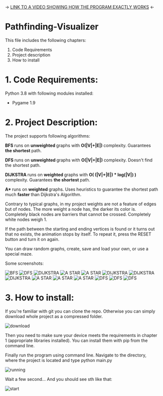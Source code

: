 -> [LINK TO A VIDEO SHOWING HOW THE PROGRAM EXACTLY WORKS](https://youtu.be/jU5uGMs4r_w) <-

# Pathfinding-Visualizer

This file includes the following chapters:
1. Code Requirements
2. Project description
3. How to install

# 1. Code Requirements:
Python 3.8 with following modules installed:
* Pygame 1.9

# 2. Project Description:
The project supports following algorithms:

<b> BFS </b> runs on <b> unweighted </b> graphs with <b> O(|V|+|E|) </b> complexity. Guarantees <b> the shortest </b> path.

<b> DFS </b> runs on <b> unweighted </b> graphs with <b> O(|V|+|E|) </b> complexity. Doesn't find the shortest path.

<b> DIJKSTRA </b> runs on <b> weighted </b> graphs with <b> O( (|V|+|E|) * log(|V|) ) </b> complexity. Guarantees <b> the shortest </b> path.

<b> A* </b> runs on <b> weighted </b> graphs. Uses heuristics to guarantee </b> the shortest </b> path much <b> faster </b> than Dijkstra's Algorithm.

Contrary to typical graphs, in my project weights are not a feature of edges but of nodes. The more weight a node has, the darker its color is. Completely black nodes are barriers that cannot be crossed. Completely white nodes weigh 1.

If the path between the starting and ending vertices is found or it turns out that no exists, the animation stops by itself. To repeat it, press the RESET button and turn it on again.

You can draw random graphs, create, save and load your own, or use a special maze.

Some screenshots:

![BFS](Screenshots//BFS.png)
![DFS](Screenshots//DFS.png)
![DIJKSTRA](Screenshots//DIJKSTRA.png)
![A STAR](Screenshots//A_STAR_1.png)
![A STAR](Screenshots//A_STAR_2.png)
![DIJKSTRA](Screenshots//RANDOM_DIJKSTRA_1.png)
![DIJKSTRA](Screenshots//RANDOM_DIJKSTRA_2.png)
![DIJKSTRA](Screenshots//RANDOM_DIJKSTRA_3.png)
![A STAR](Screenshots//RANDOM_A_STAR_1.png)
![A STAR](Screenshots//RANDOM_A_STAR_2.png)
![A STAR](Screenshots//RANDOM_A_STAR_3.png)
![DFS](Screenshots//MAZE_1.png)
![DFS](Screenshots//MAZE_2.png)
![DFS](Screenshots//MAZE_3.png)

# 3. How to install:
If you're familiar with git you can clone the repo. Otherwise you can simply download whole project as a compressed folder.

![download](Screenshots//download.png)

Then you need to make sure your device meets the requirements in chapter 1 (appropriate libraries installed).
You can install them with pip from the command line.

Finally run the program using command line. Navigate to the directory, where the project is located and type python main.py

![running](Screenshots//commandLine1.png)

Wait a few second...
And you should see sth like that:

![start](Screenshots//start.png)
